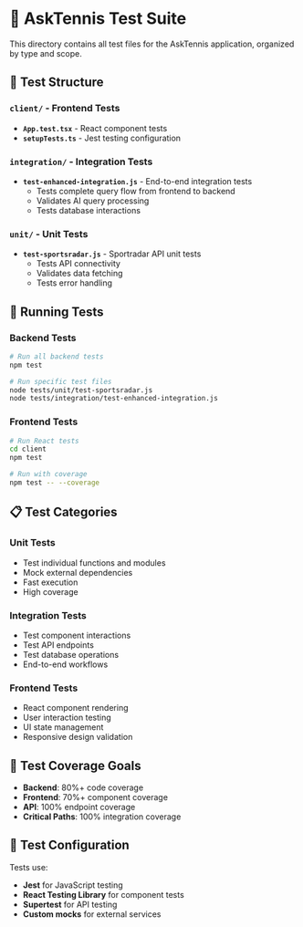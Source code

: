 # 🧪 AskTennis Test Suite

This directory contains all test files for the AskTennis application, organized by type and scope.

## 📁 Test Structure

### **`client/`** - Frontend Tests
- **`App.test.tsx`** - React component tests
- **`setupTests.ts`** - Jest testing configuration

### **`integration/`** - Integration Tests
- **`test-enhanced-integration.js`** - End-to-end integration tests
  - Tests complete query flow from frontend to backend
  - Validates AI query processing
  - Tests database interactions

### **`unit/`** - Unit Tests
- **`test-sportsradar.js`** - Sportradar API unit tests
  - Tests API connectivity
  - Validates data fetching
  - Tests error handling

## 🚀 Running Tests

### **Backend Tests**
```bash
# Run all backend tests
npm test

# Run specific test files
node tests/unit/test-sportsradar.js
node tests/integration/test-enhanced-integration.js
```

### **Frontend Tests**
```bash
# Run React tests
cd client
npm test

# Run with coverage
npm test -- --coverage
```

## 📋 Test Categories

### **Unit Tests**
- Test individual functions and modules
- Mock external dependencies
- Fast execution
- High coverage

### **Integration Tests**
- Test component interactions
- Test API endpoints
- Test database operations
- End-to-end workflows

### **Frontend Tests**
- React component rendering
- User interaction testing
- UI state management
- Responsive design validation

## 🎯 Test Coverage Goals

- **Backend**: 80%+ code coverage
- **Frontend**: 70%+ component coverage
- **API**: 100% endpoint coverage
- **Critical Paths**: 100% integration coverage

## 🔧 Test Configuration

Tests use:
- **Jest** for JavaScript testing
- **React Testing Library** for component tests
- **Supertest** for API testing
- **Custom mocks** for external services
